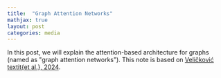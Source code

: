 ```yaml
---
title:  "Graph Attention Networks"
mathjax: true
layout: post
categories: media
---
```


In this post, we will explain the attention-based architecture for graphs (named as "graph attention networks"). This note is based on [Veličković textit{et al.}, 2024](https://arxiv.org/abs/1710.10903).
